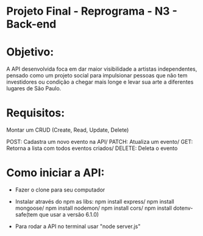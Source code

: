 # Projeto Final - Reprograma - N3 - Back-end

# Objetivo: 
A API desenvolvida foca em dar maior visibilidade a artistas independentes, pensado como um projeto social para impulsionar pessoas que não tem investidores ou condição a chegar mais longe e levar sua arte a diferentes lugares de São Paulo.

# Requisitos:
Montar um CRUD (Create, Read, Update, Delete)

POST: Cadastra um novo evento na API/
PATCH: Atualiza um evento/
GET: Retorna a lista com todos eventos criados/
DELETE: Deleta o evento

# Como iniciar a API:
- Fazer o clone para seu computador
- Instalar através do npm as libs: 
npm install express/
npm install mongoose/
npm install nodemon/
npm install cors/
npm install dotenv-safe(tem que usar a versão 6.1.0)

- Para rodar a API no terminal usar "node server.js"
